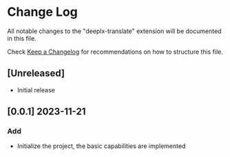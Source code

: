 # Change Log

All notable changes to the "deeplx-translate" extension will be documented in this file.

Check [Keep a Changelog](http://keepachangelog.com/) for recommendations on how to structure this file.

## [Unreleased]

- Initial release


## [0.0.1] 2023-11-21
### Add
 - Initialize the project, the basic capabilities are implemented